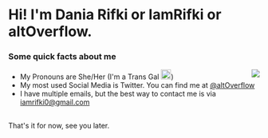 # Hi! I'm Dania Rifki or IamRifki or altOverflow. 

### Some quick facts about me
<img src="https://github-readme-stats.vercel.app/api/top-langs/?username=iamrifki&layout=compact" align="right">

- My Pronouns are She/Her (I'm a Trans Gal <img src="https://user-images.githubusercontent.com/39834015/97793689-ec5dc980-1c21-11eb-9504-bc3577793f4e.gif" height="20">)
- My most used Social Media is Twitter. You can find me at [@altOverflow](https://twitter.com/altOverflow)
- I have multiple emails, but the best way to contact me is via iamrifki0@gmail.com

##
That's it for now, see you later.
